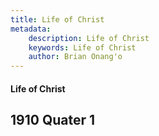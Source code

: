 ```yaml
---
title: Life of Christ
metadata:
    description: Life of Christ
    keywords: Life of Christ
    author: Brian Onang'o
---
```


#### Life of Christ

## 1910 Quater 1
